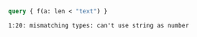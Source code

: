 ```graphql
query { f(a: len < "text") }
```

```
1:20: mismatching types: can't use string as number
```